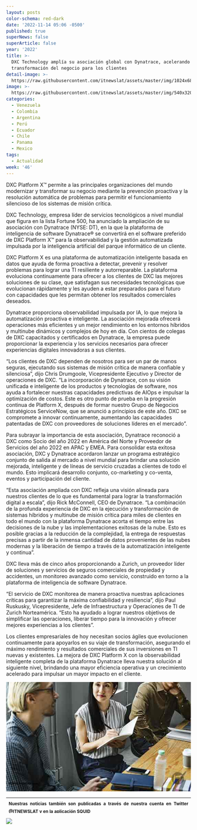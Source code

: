 ```yaml
---
layout: posts
color-schema: red-dark
date: '2022-11-14 05:06 -0500'
published: true
superNews: false
superArticle: false
year: '2022'
title: >-
  DXC Technology amplía su asociación global con Dynatrace, acelerando la
  transformación del negocio para los clientes
detail-image: >-
  https://raw.githubusercontent.com/itnewslat/assets/master/img/1024x680/Socio-de-Negocios-g.jpg
image: >-
  https://raw.githubusercontent.com/itnewslat/assets/master/img/540x320/Socio-de-Negocios-p.jpg
categories:
  - Venezuela
  - Colombia
  - Argentina
  - Perú
  - Ecuador
  - Chile
  - Panama
  - Mexico
tags:
  - Actualidad
week: '46'
---
```

DXC Platform X™ permite a las principales organizaciones del mundo modernizar y transformar su negocio mediante la prevención proactiva y la resolución automática de problemas para permitir el funcionamiento silencioso de los sistemas de misión crítica.

DXC Technology, empresa líder de servicios tecnológicos a nivel mundial que figura en la lista Fortune 500, ha anunciado la ampliación de su asociación con Dynatrace (NYSE: DT), en la que la plataforma de inteligencia de software Dynatrace® se convertirá en el software preferido de DXC Platform X™ para la observabilidad y la gestión automatizada impulsada por la inteligencia artificial del parque informático de un cliente.

DXC Platform X es una plataforma de automatización inteligente basada en datos que ayuda de forma proactiva a detectar, prevenir y resolver problemas para lograr una TI resiliente y autorreparable. La plataforma evoluciona continuamente para ofrecer a los clientes de DXC las mejores soluciones de su clase, que satisfagan sus necesidades tecnológicas que evolucionan rápidamente y les ayuden a estar preparados para el futuro con capacidades que les permitan obtener los resultados comerciales deseados.

Dynatrace proporciona observabilidad impulsada por IA, lo que mejora la automatización proactiva e inteligente. La asociación mejorada ofrecerá operaciones más eficientes y un mejor rendimiento en los entornos híbridos y multinube dinámicos y complejos de hoy en día. Con cientos de colegas de DXC capacitados y certificados en Dynatrace, la empresa puede proporcionar la experiencia y los servicios necesarios para ofrecer experiencias digitales innovadoras a sus clientes.

“Los clientes de DXC dependen de nosotros para ser un par de manos seguras, ejecutando sus sistemas de misión crítica de manera confiable y silenciosa”, dijo Chris Drumgoole, Vicepresidente Ejecutivo y Director de operaciones de DXC. “La incorporación de Dynatrace, con su visión unificada e inteligente de los productos y tecnologías de software, nos ayuda a fortalecer nuestras capacidades predictivas de AIOps e impulsar la optimización de costos. Este es otro punto de prueba en la progresión continua de Platform X, después de formar nuestro Grupo de Negocios Estratégicos ServiceNow, que se anunció a principios de este año. DXC se compromete a innovar continuamente, aumentando las capacidades patentadas de DXC con proveedores de soluciones líderes en el mercado”.

Para subrayar la importancia de esta asociación, Dynatrace reconoció a DXC como Socio del año 2022 en América del Norte y Proveedor de Servicios del año 2022 en APAC y EMEA. Para consolidar esta exitosa asociación, DXC y Dynatrace acordaron lanzar un programa estratégico conjunto de salida al mercado a nivel mundial para brindar una solución mejorada, inteligente y de líneas de servicio cruzadas a clientes de todo el mundo. Esto implicará desarrollo conjunto, co-marketing y co-venta, eventos y participación del cliente.

“Esta asociación ampliada con DXC refleja una visión alineada para nuestros clientes de lo que es fundamental para lograr la transformación digital a escala”, dijo Rick McConnell, CEO de Dynatrace. “La combinación de la profunda experiencia de DXC en la ejecución y transformación de sistemas híbridos y multinube de misión crítica para miles de clientes en todo el mundo con la plataforma Dynatrace acorta el tiempo entre las decisiones de la nube y las implementaciones exitosas de la nube. Esto es posible gracias a la reducción de la complejidad, la entrega de respuestas precisas a partir de la inmensa cantidad de datos provenientes de las nubes modernas y la liberación de tiempo a través de la automatización inteligente y continua”.

DXC lleva más de cinco años proporcionando a Zurich, un proveedor líder de soluciones y servicios de seguros comerciales de propiedad y accidentes, un monitoreo avanzado como servicio, construido en torno a la plataforma de inteligencia de software Dynatrace.

“El servicio de DXC monitorea de manera proactiva nuestras aplicaciones críticas para garantizar la máxima confiabilidad y resiliencia”, dijo Paul Ruskusky, Vicepresidente, Jefe de Infraestructura y Operaciones de TI de Zurich Norteamérica. “Esto ha ayudado a lograr nuestros objetivos de simplificar las operaciones, liberar tiempo para la innovación y ofrecer mejores experiencias a los clientes”.

Los clientes empresariales de hoy necesitan socios ágiles que evolucionen continuamente para apoyarlos en su viaje de transformación, asegurando el máximo rendimiento y resultados comerciales de sus inversiones en TI nuevas y existentes. La mejora de DXC Platform X con la observabilidad inteligente completa de la plataforma Dynatrace lleva nuestra solución al siguiente nivel, brindando una mayor eficiencia operativa y un crecimiento acelerado para impulsar un mayor impacto en el cliente.

![](https://raw.githubusercontent.com/itnewslat/assets/master/img/540x320/Socio-de-Negocios-p.jpg)

<table style="height: 42px;" width="569">
<tbody>
<tr>
<td style="text-align: justify;"><sub><strong>Nuestras noticias también son publicadas a través de nuestra cuenta en Twitter <a href="https://twitter.com/itnewslat?lang=es">@ITNEWSLAT</a> y en la aplicación <a href="https://squidapp.co/en/">SQUID</a></strong></sub></td>
</tr>
</tbody>
</table>

<img src="https://tracker.metricool.com/c3po.jpg?hash=56f88a41e39ab42c063cc51676587a04"/>